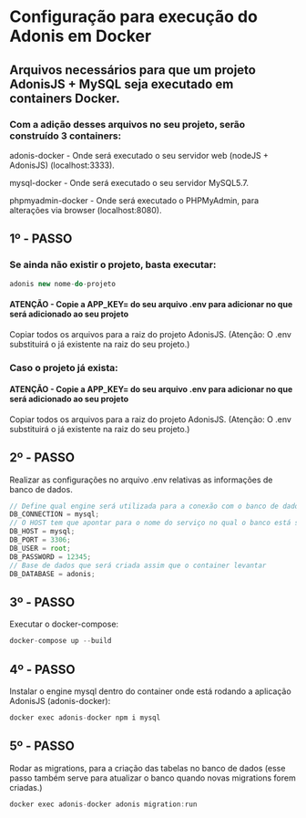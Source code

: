 # Configuração para execução do Adonis em Docker

## Arquivos necessários para que um projeto AdonisJS + MySQL seja executado em containers Docker.

### Com a adição desses arquivos no seu projeto, serão construído 3 containers:

adonis-docker - Onde será executado o seu servidor web (nodeJS + AdonisJS) (localhost:3333).

mysql-docker - Onde será executado o seu servidor MySQL5.7.

phpmyadmin-docker - Onde será executado o PHPMyAdmin, para alterações via browser (localhost:8080).

## 1º - PASSO

### Se ainda não existir o projeto, basta executar:

```js
adonis new nome-do-projeto
```

#### ATENÇÃO - Copie a APP_KEY= do seu arquivo .env para adicionar no que será adicionado ao seu projeto

Copiar todos os arquivos para a raiz do projeto AdonisJS. (Atenção: O .env substituirá o já existente na raiz do seu projeto.)


### Caso o projeto já exista:

#### ATENÇÃO - Copie a APP_KEY= do seu arquivo .env para adicionar no que será adicionado ao seu projeto

Copiar todos os arquivos para a raiz do projeto AdonisJS. (Atenção: O .env substituirá o já existente na raiz do seu projeto.)

## 2º - PASSO

Realizar as configurações no arquivo .env relativas as informações de banco de dados.

```js
// Define qual engine será utilizada para a conexão com o banco de dados.
DB_CONNECTION = mysql;
// O HOST tem que apontar para o nome do serviço no qual o banco está sendo levantado no container, essa configuração vem do nome do serviço no arquivo docker-composer.yml
DB_HOST = mysql;
DB_PORT = 3306;
DB_USER = root;
DB_PASSWORD = 12345;
// Base de dados que será criada assim que o container levantar
DB_DATABASE = adonis;
```

## 3º - PASSO

Executar o docker-compose:

```js
docker-compose up --build
```

## 4º - PASSO

Instalar o engine mysql dentro do container onde está rodando a aplicação AdonisJS (adonis-docker):

```js
docker exec adonis-docker npm i mysql
```

## 5º - PASSO

Rodar as migrations, para a criação das tabelas no banco de dados (esse passo também serve para atualizar o banco quando novas migrations forem criadas.)

```js
docker exec adonis-docker adonis migration:run
```
